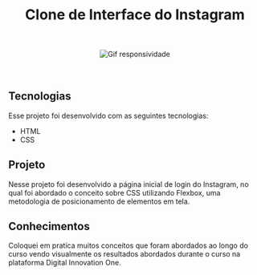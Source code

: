 <h1 align="center"> Clone de Interface do Instagram </h1>

<br>
<br>

<div align="center" >
<img src="./assets/Git/instagram.gif" alt="Gif responsividade">
</div>

<br>
<br>

## Tecnologias

Esse projeto foi desenvolvido com as seguintes tecnologias:

- HTML
- CSS

## Projeto

Nesse projeto foi desenvolvido a página inicial de login do Instagram, no qual foi abordado o conceito sobre CSS utilizando Flexbox, uma metodologia de posicionamento de elementos em tela.

## Conhecimentos

Coloquei em pratíca muitos conceitos que foram abordados ao longo do curso vendo visualmente os resultados abordados durante o curso na plataforma Digital Innovation One.
